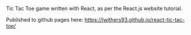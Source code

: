 Tic Tac Toe game written with React, as per the React.js website tutorial.

Published to github pages here: 
https://lwithers93.github.io/react-tic-tac-toe/
